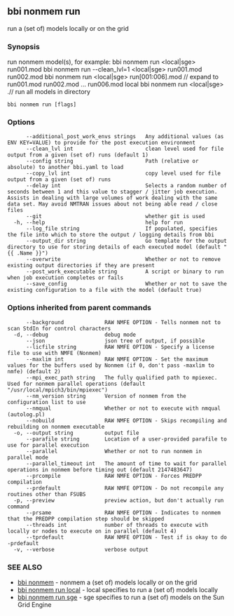 ## bbi nonmem run

run a (set of) models locally or on the grid

### Synopsis

run nonmem model(s), for example: 
bbi nonmem run <local|sge> run001.mod
bbi nonmem run  --clean_lvl=1 <local|sge> run001.mod run002.mod
bbi nonmem run <local|sge> run[001:006].mod // expand to run001.mod run002.mod ... run006.mod local
bbi nonmem run <local|sge> .// run all models in directory
 

```
bbi nonmem run [flags]
```

### Options

```
      --additional_post_work_envs strings   Any additional values (as ENV KEY=VALUE) to provide for the post execution environment
      --clean_lvl int                       clean level used for file output from a given (set of) runs (default 1)
      --config string                       Path (relative or absolute) to another bbi.yaml to load
      --copy_lvl int                        copy level used for file output from a given (set of) runs
      --delay int                           Selects a random number of seconds between 1 and this value to stagger / jitter job execution. Assists in dealing with large volumes of work dealing with the same data set. May avoid NMTRAN issues about not being able read / close files
      --git                                 whether git is used
  -h, --help                                help for run
      --log_file string                     If populated, specifies the file into which to store the output / logging details from bbi
      --output_dir string                   Go template for the output directory to use for storing details of each executed model (default "{{ .Name }}")
      --overwrite                           Whether or not to remove existing output directories if they are present
      --post_work_executable string         A script or binary to run when job execution completes or fails
      --save_config                         Whether or not to save the existing configuration to a file with the model (default true)
```

### Options inherited from parent commands

```
      --background             RAW NMFE OPTION - Tells nonmem not to scan StdIn for control characters
  -d, --debug                  debug mode
      --json                   json tree of output, if possible
      --licfile string         RAW NMFE OPTION - Specify a license file to use with NMFE (Nonmem)
      --maxlim int             RAW NMFE OPTION - Set the maximum values for the buffers used by Nonmem (if 0, don't pass -maxlim to nmfe) (default 2)
      --mpi_exec_path string   The fully qualified path to mpiexec. Used for nonmem parallel operations (default "/usr/local/mpich3/bin/mpiexec")
      --nm_version string      Version of nonmem from the configuration list to use
      --nmqual                 Whether or not to execute with nmqual (autolog.pl)
      --nobuild                RAW NMFE OPTION - Skips recompiling and rebuilding on nonmem executable
  -o, --output string          output file
      --parafile string        Location of a user-provided parafile to use for parallel execution
      --parallel               Whether or not to run nonmem in parallel mode
      --parallel_timeout int   The amount of time to wait for parallel operations in nonmem before timing out (default 2147483647)
      --prcompile              RAW NMFE OPTION - Forces PREDPP compilation
      --prdefault              RAW NMFE OPTION - Do not recompile any routines other than FSUBS
  -p, --preview                preview action, but don't actually run command
      --prsame                 RAW NMFE OPTION - Indicates to nonmem that the PREDPP compilation step should be skipped
      --threads int            number of threads to execute with locally or nodes to execute on in parallel (default 4)
      --tprdefault             RAW NMFE OPTION - Test if is okay to do -prdefault
  -v, --verbose                verbose output
```

### SEE ALSO

* [bbi nonmem](bbi_nonmem.md)	 - nonmem a (set of) models locally or on the grid
* [bbi nonmem run local](bbi_nonmem_run_local.md)	 - local specifies to run a (set of) models locally
* [bbi nonmem run sge](bbi_nonmem_run_sge.md)	 - sge specifies to run a (set of) models on the Sun Grid Engine

